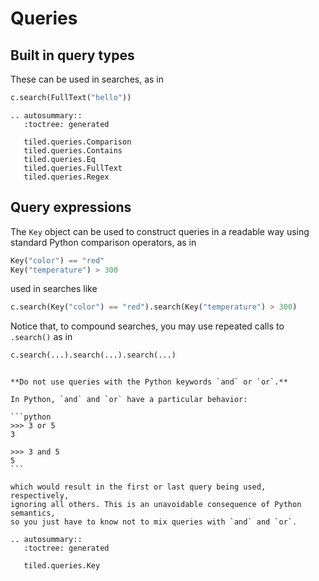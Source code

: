 # Queries

## Built in query types

These can be used in searches, as in

```python
c.search(FullText("hello"))
```

```{eval-rst}
.. autosummary::
   :toctree: generated

   tiled.queries.Comparison
   tiled.queries.Contains
   tiled.queries.Eq
   tiled.queries.FullText
   tiled.queries.Regex
```

## Query expressions

The `Key` object can be used to construct queries in a readable way using
standard Python comparison operators, as in

```python
Key("color") == "red"
Key("temperature") > 300
```

used in searches like

```python
c.search(Key("color") == "red").search(Key("temperature") > 300)
```

Notice that, to compound searches, you may use repeated calls to `.search()` as in

```python
c.search(...).search(...).search(...)
```

````{warning}

**Do not use queries with the Python keywords `and` or `or`.**

In Python, `and` and `or` have a particular behavior:

```python
>>> 3 or 5
3

>>> 3 and 5
5
```

which would result in the first or last query being used, respectively,
ignoring all others. This is an unavoidable consequence of Python semantics,
so you just have to know not to mix queries with `and` and `or`.

````


```{eval-rst}
.. autosummary::
   :toctree: generated

   tiled.queries.Key
```
